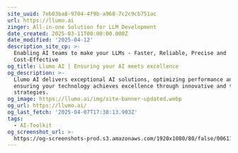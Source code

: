 ```yaml
---
site_uuid: 7eb03ba8-9704-4f9b-a968-7c2c9cb751ac
url: https://llumo.ai
zinger: All-in-one Solution for LLM Development
date_created: 2025-03-11T00:00:00.000Z
date_modified: '2025-04-12'
description_site_cp: >-
  Enabling AI teams to make your LLMs - Faster, Reliable, Precise and
  Cost-Effective
og_title: Llumo AI | Ensuring your AI meets excellence
og_description: >-
  Llumo AI delivers exceptional AI solutions, optimizing performance and
  ensuring your technology achieves excellence through innovative and tailored
  strategies.
og_image: https://llumo.ai/img/site-banner-updated.webp
og_url: https://llumo.ai/
og_last_fetch: '2025-04-07T17:38:13.903Z'
tags:
  - AI-Toolkit
og_screenshot_url: >-
  https://og-screenshots-prod.s3.amazonaws.com/1920x1080/80/false/006114fe8c6467aba876b23397277f98bb4dde21effeb0b5a864a09a486bfbf4.jpeg
---
```



























































